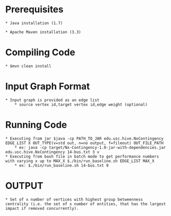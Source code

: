 Prerequisites
==============
    * Java installation (1.7)

    * Apache Maven installation (3.3)

Compiling Code
===============
    * $mvn clean install

Input Graph Format
====================
    * Input graph is provided as an edge list
        * source vertex id,target vertex id,edge weight (optional)

Running Code
============
    * Executing from jar $java -cp PATH_TO_JAR edu.usc.hive.NxContingency EDGE_LIST X OUT_TYPE(v=std out, n=no output, f=fileout) OUT_FILE_PATH
        * ex: java -cp target/Nx-Contingency-1.0-jar-with-dependencies.jar edu.usc.hive.NxContingency 14-bus.txt 3 v
    * Executing from bash file in batch mode to get performance numbers with varying x up to MAX_X $./bin/run_baseline.sh EDGE_LIST MAX_X
        * ex: $./bin/run_baseline.sh 14-bus.txt 9
OUTPUT
============
    * Set of x number of vertices with highest group betweenness centrality (i.e. the set of x number of entities, that has the largest impact if removed concurrently).
